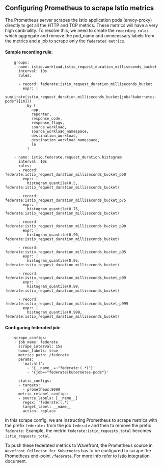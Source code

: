 ## Configuring Prometheus to scrape Istio metrics

The Prometheus server scrapes the Istio application pods (envoy-proxy) directly to get all the HTTP and TCP metrics. These metrics will have a very high cardinality. To resolve this, we need to create the `recording rules` which aggregate and remove the pod_name and unnecessary labels from the metrics and a job to scrape only the `federated metrics`.

#### Sample recording rule:
```
    groups:
    - name: istio.workload.istio_request_duration_milliseconds_bucket
      interval: 10s
      rules:

      - record: federate:istio_request_duration_milliseconds_bucket
        expr: |
          sum(irate(istio_request_duration_milliseconds_bucket{job="kubernetes-pods"}[1m]))
          by (
            app,
            reporter,
            response_code,
            response_flags,
            source_workload,
            source_workload_namespace,
            destination_workload,
            destination_workload_namespace,
            le
          )

    - name: istio.federate.request_duration.histogram
      interval: 10s
      rules:
      - record: federate:istio_request_duration_milliseconds_bucket_p50
        expr: |
          histogram_quantile(0.5, federate:istio_request_duration_milliseconds_bucket)

      - record: federate:istio_request_duration_milliseconds_bucket_p75
        expr: |
          histogram_quantile(0.75, federate:istio_request_duration_milliseconds_bucket)

      - record: federate:istio_request_duration_milliseconds_bucket_p90
        expr: |
          histogram_quantile(0.90, federate:istio_request_duration_milliseconds_bucket)

      - record: federate:istio_request_duration_milliseconds_bucket_p95
        expr: |
          histogram_quantile(0.95, federate:istio_request_duration_milliseconds_bucket)

      - record: federate:istio_request_duration_milliseconds_bucket_p99
        expr: |
          histogram_quantile(0.99, federate:istio_request_duration_milliseconds_bucket)

      - record: federate:istio_request_duration_milliseconds_bucket_p999
        expr: |
          histogram_quantile(0.999, federate:istio_request_duration_milliseconds_bucket)
```

#### Configuring federated job:
```
    scrape_configs:
    - job_name: federate
      scrape_interval: 15s
      honor_labels: true
      metrics_path: /federate
      params:
        'match[]':
          - '{__name__=~"federate:(.*)"}'
          - '{job=~"federate|kubernetes-pods"}'

      static_configs:
      - targets:
        - prometheus:9090
      metric_relabel_configs:
      - source_labels: [__name__]
        regex: 'federate:(.*)'
        target_label: __name__
        action: replace
```
In this scrape config, we are instructing Prometheus to scrape metrics with the prefix `federate:` from the job `federate` and then to remove the prefix `federate:`
Example, the metric `federate:istio_requests_total`  becomes `istio_requests_total`.


To push these federated metrics to Wavefront, the Prometheus source in `Wavefront Collector for Kubernetes` has to be configured to scrape the Prometheus end-point `/federate`. For more info refer to [Istio integration](https://docs.wavefront.com/istio.html#istio-setup) document.
